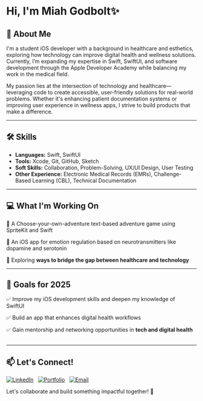 # Hi, I'm Miah Godbolt✨

## 🌱 About Me  
I'm a student iOS developer with a background in healthcare and esthetics, exploring how technology can improve digital health and wellness solutions. Currently, I’m expanding my expertise in Swift, SwiftUI, and software development through the Apple Developer Academy while balancing my work in the medical field.  

My passion lies at the intersection of technology and healthcare—leveraging code to create accessible, user-friendly solutions for real-world problems. Whether it's enhancing patient documentation systems or improving user experience in wellness apps, I strive to build products that make a difference.  

---

## 🛠️ Skills  
- **Languages:** Swift, SwiftUI  
- **Tools:** Xcode, Git, GitHub, Sketch  
- **Soft Skills:** Collaboration, Problem-Solving, UX/UI Design, User Testing  
- **Other Experience:** Electronic Medical Records (EMRs), Challenge-Based Learning (CBL), Technical Documentation  

---

## 💻 What I'm Working On  
🔅 A Choose-your-own-adventure text-based adventure game using SpriteKit and Swift  

🔅 An iOS app for emotion regulation based on neurotransmitters like dopamine and serotonin  

🔅 Exploring **ways to bridge the gap between healthcare and technology**  

---

## 🔮 Goals for 2025  
✅ Improve my iOS development skills and deepen my knowledge of SwiftUI  

✅ Build an app that enhances digital health workflows 

✅ Gain mentorship and networking opportunities in **tech and digital health**  
 

---

## 📫 Let's Connect!  
[![LinkedIn](https://img.shields.io/badge/LinkedIn-%230077B5.svg?style=for-the-badge&logo=linkedin&logoColor=white)](www.linkedin.com/in/)  
[![Portfolio](https://img.shields.io/badge/Portfolio-%23000000.svg?style=for-the-badge&logo=firefox&logoColor=white)](#)  
[![Email](https://img.shields.io/badge/Email-%23D14836.svg?style=for-the-badge&logo=gmail&logoColor=white)](#)  

Let's collaborate and build something impactful together! 🚀
